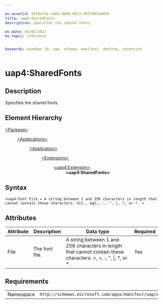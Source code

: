 ```yaml
---

ms.assetid: 1bf8af5e-3a64-4048-b013-981f805d4836
title: uap4:SharedFonts
description: Specifies the shared fonts.

ms.date: 04/05/2017
ms.topic: reference


keywords: windows 10, uwp, schema, manifest, desktop, extension 
---
```


# uap4:SharedFonts

## Description
Specifies the shared fonts.

## Element Hierarchy
<dl>
<dt><a href="element-package.md">&lt;Package&gt;</a></dt>
<dd>
<dl>
<dt><a href="element-applications.md">&lt;Applications&gt;</a></dt>
<dd>
<dl>
<dt><a href="element-application.md">&lt;Application&gt;</a></dt>
<dd>
<dl>
<dt><a href="element-1-extensions.md">&lt;Extensions&gt;</a></dt>
<dd>
<dl>
<dt><a href="element-uap4-extension.md">&lt;uap4:Extension&gt;</a></dt>
<dd><b>&lt;uap4:SharedFonts&gt;</b></dd>
</dl>
</dd>
</dl>
</dd>
</dl>
</dd>
</dl>
</dd>
</dl>

## Syntax
```syntax
<uap4:Font File = A string between 1 and 256 characters in length that cannot contain these characters: &lt;, &gt;, :, ", |, ?, or *. >
```

## Attributes
| Attribute | Description | Data type | Required |
|-----------|-------------|-----------|----------|
| File | The font file. | A string between 1 and 256 characters in length that cannot contain these characters: &lt;, &gt;, :, ", &#124;, ?, or *. | Yes |

## Requirements

|   |   |
|--|--|
| Namespace | `http://schemas.microsoft.com/appx/manifest/uap/windows10/4` |
